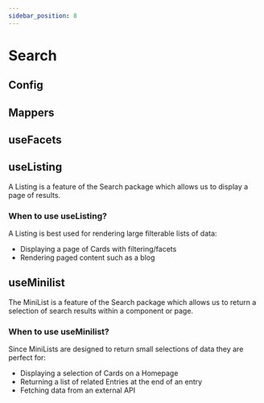 ```yaml
---
sidebar_position: 8
---
```


# Search

## Config

## Mappers

## useFacets

## useListing

A Listing is a feature of the Search package which allows us to display a page of results.

### When to use useListing?

A Listing is best used for rendering large filterable lists of data:

- Displaying a page of Cards with filtering/facets
- Rendering paged content such as a blog

## useMinilist

The MiniList is a feature of the Search package which allows us to return a selection of search results within a component or page.

### When to use useMinilist?

Since MiniLists are designed to return small selections of data they are perfect for:

- Displaying a selection of Cards on a Homepage
- Returning a list of related Entries at the end of an entry
- Fetching data from an external API